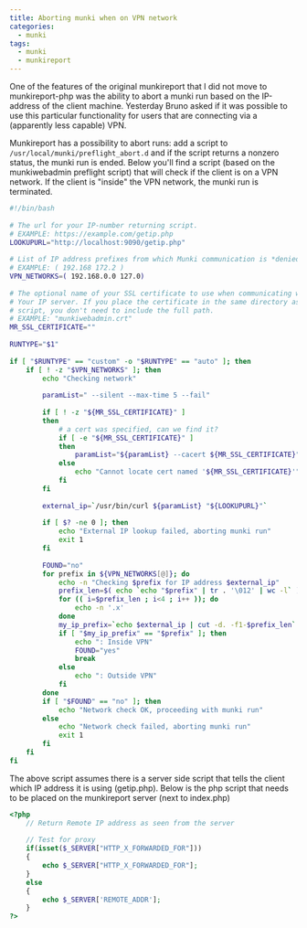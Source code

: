 ```yaml
---
title: Aborting munki when on VPN network
categories:
  - munki
tags:
  - munki
  - munkireport
---
```


One of the features of the original munkireport that I did not move to munkireport-php was the ability to abort a munki run based on the IP-address of the client machine.
Yesterday Bruno asked if it was possible to use this particular functionality for users that are connecting via a (apparently less capable) VPN.

Munkireport has a possibility to abort runs: add a script to `/usr/local/munki/preflight_abort.d` and if the script returns a nonzero status, the munki run is ended.
 Below you'll find a script (based on the munkiwebadmin preflight script) that will check if the client is on a VPN network. If the client is "inside" the VPN network, the munki run is terminated. 

~~~ bash
#!/bin/bash
 
# The url for your IP-number returning script.
# EXAMPLE: https://example.com/getip.php
LOOKUPURL="http://localhost:9090/getip.php"
 
# List of IP address prefixes from which Munki communication is *denied*.
# EXAMPLE: ( 192.168 172.2 )
VPN_NETWORKS=( 192.168.0.0 127.0)
 
# The optional name of your SSL certificate to use when communicating with
# Your IP server. If you place the certificate in the same directory as this
# script, you don't need to include the full path.
# EXAMPLE: "munkiwebadmin.crt"
MR_SSL_CERTIFICATE=""
 
RUNTYPE="$1"
 
if [ "$RUNTYPE" == "custom" -o "$RUNTYPE" == "auto" ]; then
    if [ ! -z "$VPN_NETWORKS" ]; then
        echo "Checking network"
 
        paramList=" --silent --max-time 5 --fail"
 
        if [ ! -z "${MR_SSL_CERTIFICATE}" ]
		then
			# a cert was specified, can we find it?
			if [ -e "${MR_SSL_CERTIFICATE}" ]
			then
				paramList="${paramList} --cacert ${MR_SSL_CERTIFICATE}"
			else
				echo "Cannot locate cert named '${MR_SSL_CERTIFICATE}'"
			fi
		fi
 
        external_ip=`/usr/bin/curl ${paramList} "${LOOKUPURL}"`
 
        if [ $? -ne 0 ]; then
            echo "External IP lookup failed, aborting munki run"
            exit 1
        fi
         
        FOUND="no"
        for prefix in ${VPN_NETWORKS[@]}; do
            echo -n "Checking $prefix for IP address $external_ip"
            prefix_len=$( echo `echo "$prefix" | tr . '\012' | wc -l` )
            for (( i=$prefix_len ; i<4 ; i++ )); do
                echo -n '.x'
            done
            my_ip_prefix=`echo $external_ip | cut -d. -f1-$prefix_len`
            if [ "$my_ip_prefix" == "$prefix" ]; then
                echo ": Inside VPN"
                FOUND="yes"
                break
            else
                echo ": Outside VPN"
            fi
        done
        if [ "$FOUND" == "no" ]; then
            echo "Network check OK, proceeding with munki run"
        else
            echo "Network check failed, aborting munki run"
            exit 1
        fi
    fi
fi
~~~

The above script assumes there is a server side script that tells the client which IP address it is using (getip.php). Below is the php script that needs to be placed on the munkireport server (next to index.php)

~~~ php
<?php
	// Return Remote IP address as seen from the server
	
	// Test for proxy
	if(isset($_SERVER["HTTP_X_FORWARDED_FOR"]))
	{
		echo $_SERVER["HTTP_X_FORWARDED_FOR"];
	}
	else
	{
		echo $_SERVER['REMOTE_ADDR'];
	}
?>
~~~